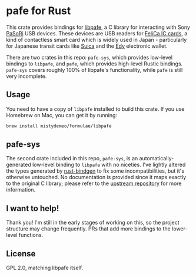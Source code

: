 # pafe for Rust

This crate provides bindings for [libpafe](https://github.com/rfujita/libpafe), a C library for interacting with Sony [PaSoRi](https://ja.wikipedia.org/wiki/PaSoRi) USB devices. These devices are USB readers for [FeliCa IC cards](https://en.wikipedia.org/wiki/FeliCa), a kind of contactless smart card which is widely used in Japan - particularly for Japanese transit cards like [Suica](https://en.wikipedia.org/wiki/Suica) and the [Edy](https://en.wikipedia.org/wiki/Edy) electronic wallet.

There are two crates in this repo: `pafe-sys`, which provides low-level bindings to `libpafe`, and `pafe`, which provides high-level Rustic bindings. `pafe-sys` covers roughly 100% of libpafe's functionality, while `pafe` is still very incomplete.

## Usage

You need to have a copy of `libpafe` installed to build this crate. If you use Homebrew on Mac, you can get it by running:

```sh
brew install mistydemeo/formulae/libpafe
```

## pafe-sys

The second crate included in this repo, `pafe-sys`, is an automatically-generated low-level binding to `libpafe` with no niceties. I've lightly altered the types generated by [rust-bindgen](https://rust-lang.github.io/rust-bindgen/) to fix some incompatibilities, but it's otherwise untouched. No documentation is provided since it maps exactly to the original C library; please refer to the [upstream repository](https://github.com/rfujita/libpafe) for more information.

## I want to help!

Thank you! I'm still in the early stages of working on this, so the project structure may change frequently. PRs that add more bindings to the lower-level functions.

## License

GPL 2.0, matching libpafe itself.
